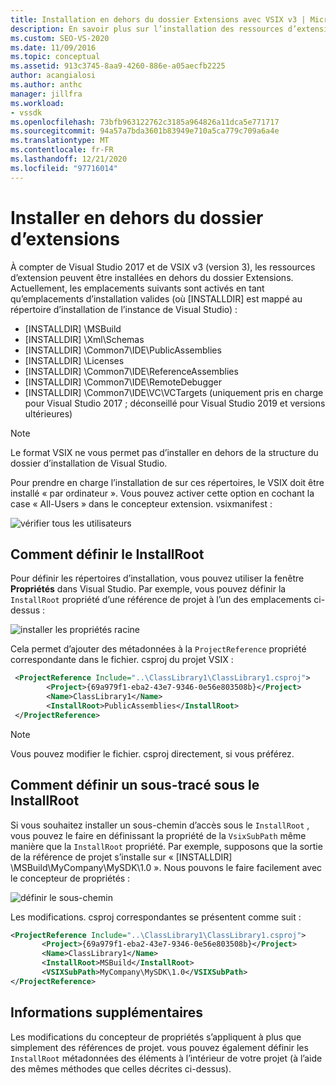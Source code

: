 ```yaml
---
title: Installation en dehors du dossier Extensions avec VSIX v3 | Microsoft Docs
description: En savoir plus sur l’installation des ressources d’extension du kit de développement logiciel Visual Studio en dehors du dossier Extensions et des emplacements valides.
ms.custom: SEO-VS-2020
ms.date: 11/09/2016
ms.topic: conceptual
ms.assetid: 913c3745-8aa9-4260-886e-a05aecfb2225
author: acangialosi
ms.author: anthc
manager: jillfra
ms.workload:
- vssdk
ms.openlocfilehash: 73bfb963122762c3185a964826a11dca5e771717
ms.sourcegitcommit: 94a57a7bda3601b83949e710a5ca779c709a6a4e
ms.translationtype: MT
ms.contentlocale: fr-FR
ms.lasthandoff: 12/21/2020
ms.locfileid: "97716014"
---
```

# <a name="install-outside-the-extensions-folder"></a>Installer en dehors du dossier d’extensions

À compter de Visual Studio 2017 et de VSIX v3 (version 3), les ressources d’extension peuvent être installées en dehors du dossier Extensions. Actuellement, les emplacements suivants sont activés en tant qu’emplacements d’installation valides (où [INSTALLDIR] est mappé au répertoire d’installation de l’instance de Visual Studio) :

* [INSTALLDIR] \MSBuild
* [INSTALLDIR] \Xml\Schemas
* [INSTALLDIR] \Common7\IDE\PublicAssemblies
* [INSTALLDIR] \Licenses
* [INSTALLDIR] \Common7\IDE\ReferenceAssemblies
* [INSTALLDIR] \Common7\IDE\RemoteDebugger
* [INSTALLDIR] \Common7\IDE\VC\VCTargets (uniquement pris en charge pour Visual Studio 2017 ; déconseillé pour Visual Studio 2019 et versions ultérieures)

> [!NOTE]
> Le format VSIX ne vous permet pas d’installer en dehors de la structure du dossier d’installation de Visual Studio. 

Pour prendre en charge l’installation de sur ces répertoires, le VSIX doit être installé « par ordinateur ». Vous pouvez activer cette option en cochant la case « All-Users » dans le concepteur extension. vsixmanifest :

![vérifier tous les utilisateurs](media/check-all-users.png)

## <a name="how-to-set-the-installroot"></a>Comment définir le InstallRoot

Pour définir les répertoires d’installation, vous pouvez utiliser la fenêtre **Propriétés** dans Visual Studio. Par exemple, vous pouvez définir la `InstallRoot` propriété d’une référence de projet à l’un des emplacements ci-dessus :

![installer les propriétés racine](media/install-root-properties.png)

Cela permet d’ajouter des métadonnées à la `ProjectReference` propriété correspondante dans le fichier. csproj du projet VSIX :

```xml
 <ProjectReference Include="..\ClassLibrary1\ClassLibrary1.csproj">
        <Project>{69a979f1-eba2-43e7-9346-0e56e803508b}</Project>
        <Name>ClassLibrary1</Name>
        <InstallRoot>PublicAssemblies</InstallRoot>
 </ProjectReference>
```

> [!NOTE]
> Vous pouvez modifier le fichier. csproj directement, si vous préférez.

## <a name="how-to-set-a-subpath-under-the-installroot"></a>Comment définir un sous-tracé sous le InstallRoot

Si vous souhaitez installer un sous-chemin d’accès sous le `InstallRoot` , vous pouvez le faire en définissant la propriété de la `VsixSubPath` même manière que la `InstallRoot` propriété. Par exemple, supposons que la sortie de la référence de projet s’installe sur « [INSTALLDIR] \MSBuild\MyCompany\MySDK\1.0 ». Nous pouvons le faire facilement avec le concepteur de propriétés :

![définir le sous-chemin](media/set-subpath.png)

Les modifications. csproj correspondantes se présentent comme suit :

```xml
<ProjectReference Include="..\ClassLibrary1\ClassLibrary1.csproj">
       <Project>{69a979f1-eba2-43e7-9346-0e56e803508b}</Project>
       <Name>ClassLibrary1</Name>
       <InstallRoot>MSBuild</InstallRoot>
       <VSIXSubPath>MyCompany\MySDK\1.0</VSIXSubPath>
</ProjectReference>
```

## <a name="extra-information"></a>Informations supplémentaires

Les modifications du concepteur de propriétés s’appliquent à plus que simplement des références de projet. vous pouvez également définir les `InstallRoot` métadonnées des éléments à l’intérieur de votre projet (à l’aide des mêmes méthodes que celles décrites ci-dessus).
